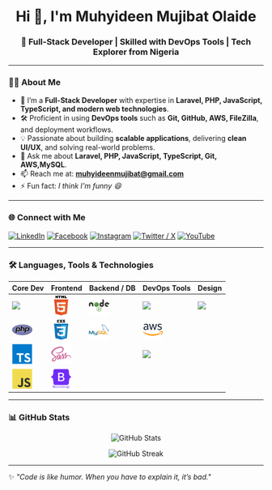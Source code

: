 <h1 align="center">Hi 👋, I'm Muhyideen Mujibat Olaide</h1>
<h3 align="center">🚀 Full-Stack Developer | Skilled with DevOps Tools | Tech Explorer from Nigeria</h3>

---

### 👨‍💻 About Me
- 🔭 I’m a **Full-Stack Developer** with expertise in **Laravel, PHP, JavaScript, TypeScript, and modern web technologies**.  
- 🛠️ Proficient in using **DevOps tools** such as **Git, GitHub, AWS, FileZilla**, and deployment workflows.  
- 💡 Passionate about building **scalable applications**, delivering **clean UI/UX**, and solving real-world problems.  
- 💬 Ask me about **Laravel, PHP, JavaScript, TypeScript, Git, AWS,MySQL**.  
- 📫 Reach me at: **muhyideenmujibat@gmail.com**  
- ⚡ Fun fact: *I think I'm funny 😄*  

---

### 🌐 Connect with Me
<p align="left">
<a href="https://www.linkedin.com/in/muhyideen-mujibat-326557236/" target="blank"><img align="center" src="https://raw.githubusercontent.com/rahuldkjain/github-profile-readme-generator/master/src/images/icons/Social/linked-in-alt.svg" alt="LinkedIn" height="30" width="40" /></a>
<a href="https://facebook.com/profile.php?id=100073478713178" target="blank"><img align="center" src="https://raw.githubusercontent.com/rahuldkjain/github-profile-readme-generator/master/src/images/icons/Social/facebook.svg" alt="Facebook" height="30" width="40" /></a>
<a href="https://instagram.com/dev_mujeebat" target="blank"><img align="center" src="https://raw.githubusercontent.com/rahuldkjain/github-profile-readme-generator/master/src/images/icons/Social/instagram.svg" alt="Instagram" height="30" width="40" /></a>
<a href="https://x.com/Dev_Mujeebat?t=puk1qWfLa392OsIK7NUhYw&s=09" target="blank"><img align="center" src="https://raw.githubusercontent.com/rahuldkjain/github-profile-readme-generator/master/src/images/icons/Social/twitter.svg" alt="Twitter / X" height="30" width="40" /></a>
<a href="https://www.youtube.com/@MujibatMuhyideen" target="blank"><img align="center" src="https://raw.githubusercontent.com/rahuldkjain/github-profile-readme-generator/master/src/images/icons/Social/youtube.svg" alt="YouTube" height="30" width="40" /></a>
</p>

---

### 🛠️ Languages, Tools & Technologies  

| Core Dev | Frontend | Backend / DB | DevOps Tools | Design |
|----------|----------|--------------|--------------|--------|
| <img src="https://raw.githubusercontent.com/danielcranney/readme-generator/main/public/icons/skills/laravel-colored.svg" width="40"/> | <img src="https://raw.githubusercontent.com/devicons/devicon/master/icons/html5/html5-original-wordmark.svg" width="40"/> | <img src="https://raw.githubusercontent.com/devicons/devicon/master/icons/nodejs/nodejs-original-wordmark.svg" width="40"/> | <img src="https://www.vectorlogo.zone/logos/git-scm/git-scm-icon.svg" width="40"/> | <img src="https://www.vectorlogo.zone/logos/adobe_illustrator/adobe_illustrator-icon.svg" width="40"/> |
| <img src="https://raw.githubusercontent.com/devicons/devicon/master/icons/php/php-original.svg" width="40"/> | <img src="https://raw.githubusercontent.com/devicons/devicon/master/icons/css3/css3-original-wordmark.svg" width="40"/> | <img src="https://raw.githubusercontent.com/devicons/devicon/master/icons/mysql/mysql-original-wordmark.svg" width="40"/> | <img src="https://raw.githubusercontent.com/devicons/devicon/master/icons/amazonwebservices/amazonwebservices-original-wordmark.svg" width="40"/> |   |
| <img src="https://raw.githubusercontent.com/devicons/devicon/master/icons/typescript/typescript-original.svg" width="40"/> | <img src="https://raw.githubusercontent.com/devicons/devicon/master/icons/sass/sass-original.svg" width="40"/> |   | <img src="https://upload.wikimedia.org/wikipedia/commons/0/01/FileZilla_logo.svg" width="40"/> |   |
| <img src="https://raw.githubusercontent.com/devicons/devicon/master/icons/javascript/javascript-original.svg" width="40"/> | <img src="https://raw.githubusercontent.com/devicons/devicon/master/icons/bootstrap/bootstrap-plain-wordmark.svg" width="40"/> |   |   |   |


---

### 📊 GitHub Stats
<p align="center">
  <img src="https://github-readme-stats.vercel.app/api?username=MuhyideenMujibat&show_icons=true&theme=radical" alt="GitHub Stats" />
</p>
<p align="center">
  <img src="https://github-readme-streak-stats.herokuapp.com/?user=MuhyideenMujibat&theme=radical" alt="GitHub Streak" />
</p>

---

✨ *"Code is like humor. When you have to explain it, it’s bad."*  
